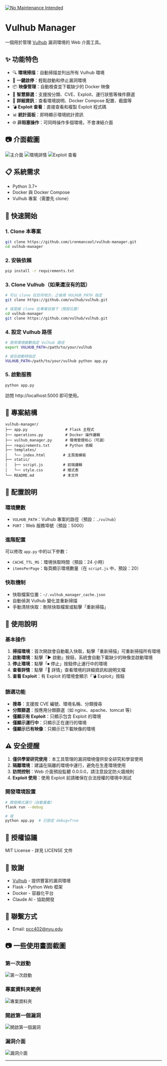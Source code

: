 [![No Maintenance Intended](http://unmaintained.tech/badge.svg)](http://unmaintained.tech/)

# Vulhub Manager

一個用於管理 [Vulhub](https://github.com/vulhub/vulhub) 漏洞環境的 Web 介面工具。

## ✨ 功能特色

- 🔍 **環境掃描**：自動掃描並列出所有 Vulhub 環境
- 🚀 **一鍵啟停**：輕鬆啟動和停止漏洞環境
- 📦 **映像管理**：自動檢查並下載缺少的 Docker 映像
- 🔎 **智慧篩選**：支援按分類、CVE、Exploit、運行狀態等條件篩選
- 📖 **詳細資訊**：查看環境說明、Docker Compose 配置、截圖等
- 💣 **Exploit 查看**：直接查看和複製 Exploit 程式碼
- 📊 **統計面板**：即時顯示環境統計資訊
- 🌐 **非阻塞操作**：可同時操作多個環境，不會凍結介面

## 📷 介面截圖

![主介面](screenshots/main.png)
![環境詳情](screenshots/detail.png)
![Exploit 查看](screenshots/exploit.png)

## 📋 系統需求

- Python 3.7+
- Docker 與 Docker Compose
- Vulhub 專案（需要先 clone）

## 🚀 快速開始

### 1. Clone 本專案

```bash
git clone https://github.com/ironmancool/vulhub-manager.git
cd vulhub-manager
```

### 2. 安裝依賴

```bash
pip install -r requirements.txt
```

### 3. Clone Vulhub（如果還沒有的話）

```bash
# 可以 clone 在任何地方，之後用 VULHUB_PATH 指定
git clone https://github.com/vulhub/vulhub.git

# 或直接 clone 在專案目錄下（預設位置）
cd vulhub-manager
git clone https://github.com/vulhub/vulhub.git
```

### 4. 設定 Vulhub 路徑

```bash
# 使用環境變數指定 Vulhub 路徑
export VULHUB_PATH=/path/to/your/vulhub

# 或在啟動時指定
VULHUB_PATH=/path/to/your/vulhub python app.py
```

### 5. 啟動服務

```bash
python app.py
```

訪問 http://localhost:5000 即可使用。

## 📁 專案結構

```
vulhub-manager/
├── app.py                 # Flask 主程式
├── operations.py          # Docker 操作邏輯
├── vulhub_manager.py      # 環境管理核心（可選）
├── requirements.txt       # Python 依賴
├── templates/
│   └── index.html        # 主頁面模板
├── static/
│   ├── script.js         # 前端邏輯
│   └── style.css         # 樣式表
└── README.md             # 本文件
```

## 🔧 配置說明

### 環境變數

- `VULHUB_PATH`：Vulhub 專案的路徑（預設：`./vulhub`）
- `PORT`：Web 服務埠號（預設：5000）

### 進階配置

可以修改 `app.py` 中的以下參數：

- `CACHE_TTL_MS`：環境快取時間（預設：24 小時）
- `itemsPerPage`：每頁顯示環境數量（在 `script.js` 中，預設：20）

### 快取機制
- 快取檔案位置：`~/.vulhub_manager_cache.json`
- 自動偵測 Vulhub 變化並重新掃描
- 手動清除快取：刪除快取檔案或點擊「重新掃描」

## 🎯 使用說明

### 基本操作

1. **掃描環境**：首次開啟會自動載入快取，點擊「重新掃描」可重新掃描所有環境
2. **啟動環境**：點擊「▶️ 啟動」按鈕，系統會自動下載缺少的映像並啟動環境
3. **停止環境**：點擊「⏹ 停止」按鈕停止運行中的環境
4. **查看詳情**：點擊「📖 詳情」查看環境的詳細資訊和說明文檔
5. **查看 Exploit**：有 Exploit 的環境會顯示「💣 Exploit」按鈕

### 篩選功能

- **搜尋**：支援按 CVE 編號、環境名稱、分類搜尋
- **分類篩選**：按應用分類篩選（如 nginx、apache、tomcat 等）
- **僅顯示有 Exploit**：只顯示包含 Exploit 的環境
- **僅顯示運行中**：只顯示正在運行的環境  
- **僅顯示已有映像**：只顯示已下載映像的環境

## ⚠️ 安全提醒

1. **僅供學習研究使用**：本工具管理的漏洞環境僅供安全研究和學習使用
2. **隔離環境**：建議在隔離的環境中運行，避免在生產環境使用
3. **訪問控制**：Web 介面預設監聽 0.0.0.0，請注意設定防火牆規則
4. **Exploit 使用**：使用 Exploit 前請確保在合法授權的環境中測試

### 開發環境設置

```bash
# 開發模式運行（自動重載）
flask run --debug

# 或
python app.py  # 已設定 debug=True
```

## 📄 授權協議

MIT License - 詳見 LICENSE 文件

## 🙏 致謝

- [Vulhub](https://github.com/vulhub/vulhub) - 提供豐富的漏洞環境
- Flask - Python Web 框架
- Docker - 容器化平台
- Claude AI - 協助開發

## 📮 聯繫方式

- Email: pcc402@nyu.edu

## 📷 一些使用畫面截圖

### 第一次啟動
![第一次啟動](screenshots/first_open.png)
### 專案資料夾範例
![專案資料夾](screenshots/folder.png)
### 開啟第一個漏洞
![開啟第一個漏洞](screenshots/example1.png)
### 漏洞介面
![漏洞介面](screenshots/example2.png)

---